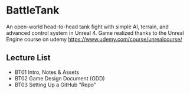 # BattleTank
An open-world head-to-head tank fight with simple AI, terrain, and advanced control system in Unreal 4.
Game realized thanks to the Unreal Engine course on udemy https://www.udemy.com/course/unrealcourse/

## Lecture List
* BT01 Intro, Notes & Assets
* BT02 Game Design Document (GDD)
* BT03 Setting Up a GitHub "Repo"